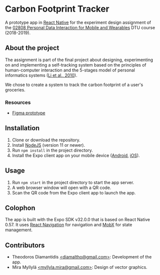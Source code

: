 # Carbon Footprint Tracker

A prototype app in [React Native](https://facebook.github.io/react-native/) for the experiment design assignment of the [02808 Personal Data Interaction for Mobile and Wearables](http://kurser.dtu.dk/course/2018-2019/02808) DTU course (2018-2019).

## About the project

The assignment is part of the final project about designing, experimenting on and implementing a self-tracking system based on the principles of human-computer interaction and the 5-stages model of personal informatics systems ([Li et al., 2010](https://dl.acm.org/citation.cfm?id=1753409)).

We chose to create a system to track the carbon footprint of a user's groceries.

### Resources
* [Figma prototype](https://www.figma.com/file/NpxJKxstGDvtS6e4BLIa5swk/Proto_v1)

## Installation

1. Clone or download the repository.
2. Install [NodeJS](https://nodejs.org/en/) (version 11 or newer).
3. Run `npm install` in the project directory.
4. Install the Expo client app on your mobile device ([Android](https://play.google.com/store/apps/details?id=host.exp.exponent), [iOS](https://itunes.apple.com/us/app/expo-client/id982107779)).

## Usage

1. Run `npm start` in the project directory to start the app server.
2. A web browser window will open with a QR code.
3. Scan the QR code from the Expo client app to launch the app.

## Colophon

The app is built with the Expo SDK v32.0.0 that is based on React Native 0.57. It uses [React Navigation](https://reactnavigation.org) for navigation and [MobX](https://mobx.js.org/) for state management.

## Contributors

* Theodoros Diamantidis [\<diamaltho@gmail.com\>](mailto:diamaltho@gmail.com): Development of the app.
* Mira Myllylä [\<myllyla.mira@gmail.com\>](mailto:myllyla.mira@gmail.com): Design of vector graphics.
